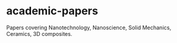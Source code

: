 # academic-papers
Papers covering Nanotechnology, Nanoscience, Solid Mechanics, Ceramics, 3D composites.
